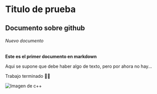 
# Titulo de prueba
## Documento sobre github
###### Nuevo documento
**Este es el primer documento en markdown**

Aqui se supone que debe haber algo de texto, pero por ahora no hay...

Trabajo terminado :technologist:	


![Imagen de c++](https://upload.wikimedia.org/wikipedia/commons/1/18/ISO_C%2B%2B_Logo.svg)
